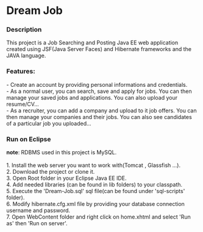 <h1>Dream Job</h1>

<h3>Description</h3>
This project is a Job Searching and Posting Java EE web application created using JSF(Java Server Faces) and Hibernate frameworks and the JAVA language.
<h3>Features:</h3>
- Create an account by providing personal informations and credentials.<br/>
- As a normal user, you can search, save and apply for jobs. You can then manage your saved jobs and applications. You can also upload your resume/CV...<br/>
- As a recruiter, you can add a company and upload to it job offers. You can then manage your companies and their jobs. You can also see candidates of a particular job you uploaded...
<h3>Run on Eclipse</h3>
<b>note</b>: RDBMS used in this project is MySQL.<br/><br/>
1. Install the web server you want to work with(Tomcat , Glassfish ...).<br/>
2. Download the project or clone it.<br/>
3. Open Root folder in your Eclipse Java EE IDE.<br/>
4. Add needed libraries (can be found in lib folders) to your classpath.<br/>
5. Execute the 'Dream-Job.sql' sql file(can be found under 'sql-scripts' folder).<br/>
6. Modify hibernate.cfg.xml file by providing your database connection username and password.<br/>
7. Open WebContent folder and right click on home.xhtml and select 'Run as' then 'Run on server'.
